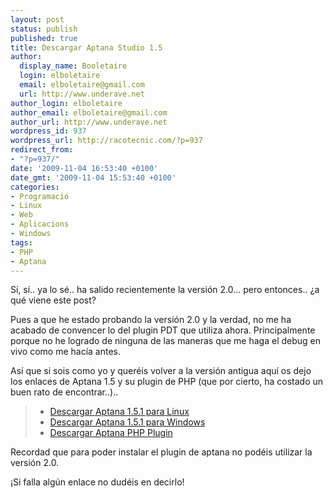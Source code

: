 ```yaml
---
layout: post
status: publish
published: true
title: Descargar Aptana Studio 1.5
author:
  display_name: Booletaire
  login: elboletaire
  email: elboletaire@gmail.com
  url: http://www.underave.net
author_login: elboletaire
author_email: elboletaire@gmail.com
author_url: http://www.underave.net
wordpress_id: 937
wordpress_url: http://racotecnic.com/?p=937
redirect_from:
- "?p=937/"
date: '2009-11-04 16:53:40 +0100'
date_gmt: '2009-11-04 15:53:40 +0100'
categories:
- Programació
- Linux
- Web
- Aplicacions
- Windows
tags:
- PHP
- Aptana
---
```


Sí, sí.. ya lo sé.. ha salido recientemente la versión 2.0... pero entonces.. ¿a qué viene este post?

Pues a que he estado probando la versión 2.0 y la verdad, no me ha acabado de convencer lo del plugin PDT que utiliza ahora. Principalmente porque no he logrado de ninguna de las maneras que me haga el debug en vivo como me hacía antes.

Así que si sois como yo y queréis volver a la versión antigua aquí os dejo los enlaces de Aptana 1.5 y su plugin de PHP (que por cierto, ha costado un buen rato de encontrar..)..
<blockquote>

<ul>
<li><a href="http://www.warianoz.com/foros/showthread.php?t=248900" rel="nofollow" target="_blank">Descargar Aptana 1.5.1 para Linux</a></li>
<li><a href="http://www.viciowarez.com/descargar-warez-7/aptana-studio-professional-1-5-1-a-459113/" rel="nofollow" target="_blank">Descargar Aptana 1.5.1 para Windows</a></li>
<li><a href="http://update15.aptana.org/php/25753/com.aptana.ide.feature.editor.php-1.1.0.25753-42-7IcIlLRWU5z-z01N8UEX.zip" target="_blank" rel="nofollow">Descargar Aptana PHP Plugin</a></li>
</ul>
</blockquote>

Recordad que para poder instalar el plugin de aptana no podéis utilizar la versión 2.0.

¡Si falla algún enlace no dudéis en decirlo!
